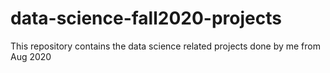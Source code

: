 # data-science-fall2020-projects
This repository contains the data science related projects done by me from Aug 2020
